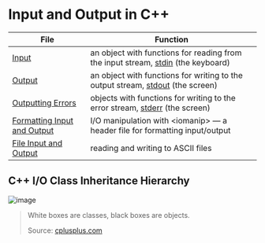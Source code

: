 # Input and Output in C++

| File | Function | 
| ---- | -------- |
| [Input](https://github.com/EthanC2/Notes-and-Writeups/blob/main/C%2B%2B/Input%20and%20Output/Cin.md) | an object with functions for reading from the input stream, [stdin](https://www.cplusplus.com/reference/cstdio/stdin/#:~:text=FILE%20*%20stdin%3B,parameters%2C%20like%20fgets%20or%20fscanf.) (the keyboard) |
| [Output](https://github.com/EthanC2/Notes-and-Writeups/blob/main/C%2B%2B/Input%20and%20Output/Cout.md) | an object with functions for writing to the output stream, [stdout](https://www.cplusplus.com/reference/cstdio/stdout/#:~:text=The%20standard%20output%20stream%20is,stream%2C%20like%20fputs%20or%20fprintf.) (the screen) |
| [Outputting Errors](https://github.com/EthanC2/Notes-and-Writeups/blob/main/C%2B%2B/Input%20and%20Output/Cerr%20and%20Clog.md) | objects with functions for writing to the error stream, [stderr](https://www.cplusplus.com/reference/cstdio/stderr/) (the screen) |
| [Formatting Input and Output](https://github.com/EthanC2/Notes-and-Writeups/blob/main/C%2B%2B/Input%20and%20Output/iomanip.md) | I/O manipulation with \<iomanip\> — a header file for formatting input/output |
| [File Input and Output](https://github.com/EthanC2/Notes-and-Writeups/blob/main/C%2B%2B/Input%20and%20Output/File%20Input%20and%20Output.md) | reading and writing to ASCII files |

## C++ I/O Class Inheritance Hierarchy
![image](https://user-images.githubusercontent.com/70488531/126399700-abceb2f1-d5dd-4c46-8f2e-20ee0b9953bd.png)
> White boxes are classes, black boxes are objects.
>
>  Source: [cplusplus.com](https://www.cplusplus.com/reference/ios/) <br />
